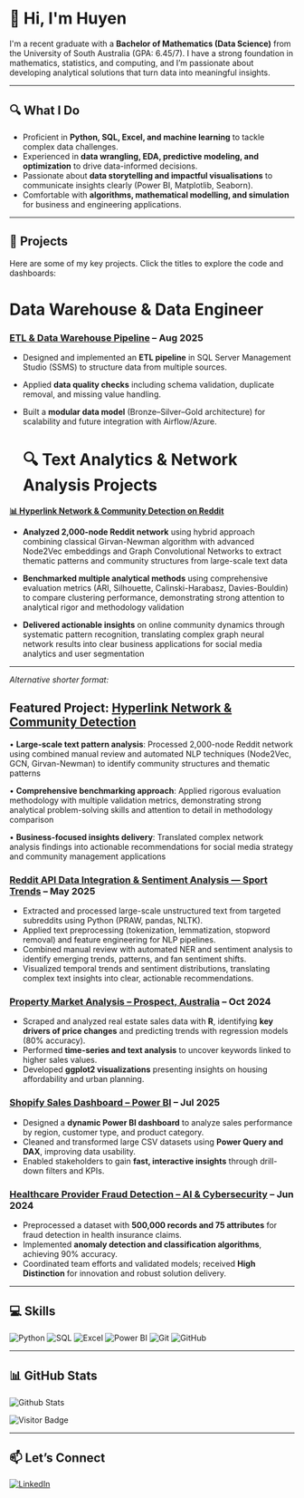 # 👋 Hi, I'm Huyen

I'm a recent graduate with a **Bachelor of Mathematics (Data Science)** from the University of South Australia (GPA: 6.45/7). I have a strong foundation in mathematics, statistics, and computing, and I’m passionate about developing analytical solutions that turn data into meaningful insights.

---

## 🔍 What I Do

- Proficient in **Python, SQL, Excel, and machine learning** to tackle complex data challenges.
- Experienced in **data wrangling, EDA, predictive modeling, and optimization** to drive data-informed decisions.
- Passionate about **data storytelling and impactful visualisations** to communicate insights clearly (Power BI, Matplotlib, Seaborn).
- Comfortable with **algorithms, mathematical modelling, and simulation** for business and engineering applications.

---

## 📌 Projects

Here are some of my key projects. Click the titles to explore the code and dashboards:
# Data Warehouse & Data Engineer

### [ETL & Data Warehouse Pipeline](https://github.com/HuyenThiThu-Pham/SQL--Data-Warehouse-Project) – Aug 2025
- Designed and implemented an **ETL pipeline** in SQL Server Management Studio (SSMS) to structure data from multiple sources.  
- Applied **data quality checks** including schema validation, duplicate removal, and missing value handling.  
- Built a **modular data model** (Bronze–Silver–Gold architecture) for scalability and future integration with Airflow/Azure.

  # 🔍 Text Analytics & Network Analysis Projects

**[📊 Hyperlink Network & Community Detection on Reddit](https://github.com/HuyenThiThu-Pham/Hyperlink-Network-Community-Detection)**

- **Analyzed 2,000-node Reddit network** using hybrid approach combining classical Girvan-Newman algorithm with advanced Node2Vec embeddings and Graph Convolutional Networks to extract thematic patterns and community structures from large-scale text data

- **Benchmarked multiple analytical methods** using comprehensive evaluation metrics (ARI, Silhouette, Calinski-Harabasz, Davies-Bouldin) to compare clustering performance, demonstrating strong attention to analytical rigor and methodology validation

- **Delivered actionable insights** on online community dynamics through systematic pattern recognition, translating complex graph neural network results into clear business applications for social media analytics and user segmentation

---

*Alternative shorter format:*

## Featured Project: [Hyperlink Network & Community Detection](https://github.com/HuyenThiThu-Pham/Hyperlink-Network-Community-Detection)

• **Large-scale text pattern analysis**: Processed 2,000-node Reddit network using combined manual review and automated NLP techniques (Node2Vec, GCN, Girvan-Newman) to identify community structures and thematic patterns

• **Comprehensive benchmarking approach**: Applied rigorous evaluation methodology with multiple validation metrics, demonstrating strong analytical problem-solving skills and attention to detail in methodology comparison

• **Business-focused insights delivery**: Translated complex network analysis findings into actionable recommendations for social media strategy and community management applications


### [Reddit API Data Integration & Sentiment Analysis — Sport Trends](https://github.com/HuyenThiThu-Pham/Reddit-API-Data-Integration-Sentiment-Analysis-Sport-Trends/tree/main) – May 2025
- Extracted and processed large-scale unstructured text from targeted subreddits using Python (PRAW, pandas, NLTK).
- Applied text preprocessing (tokenization, lemmatization, stopword removal) and feature engineering for NLP pipelines.
- Combined manual review with automated NER and sentiment analysis to identify emerging trends, patterns, and fan sentiment shifts.
- Visualized temporal trends and sentiment distributions, translating complex text insights into clear, actionable recommendations.


### [Property Market Analysis – Prospect, Australia](https://github.com/HuyenThiThu-Pham/Property-analysis_web-scraping_R) – Oct 2024
- Scraped and analyzed real estate sales data with **R**, identifying **key drivers of price changes** and predicting trends with regression models (80% accuracy).  
- Performed **time-series and text analysis** to uncover keywords linked to higher sales values.  
- Developed **ggplot2 visualizations** presenting insights on housing affordability and urban planning.

### [Shopify Sales Dashboard – Power BI](https://github.com/HuyenThiThu-Pham/Shopify-Sales-Customer-Dashboard-Power-BI-) – Jul 2025
- Designed a **dynamic Power BI dashboard** to analyze sales performance by region, customer type, and product category.  
- Cleaned and transformed large CSV datasets using **Power Query and DAX**, improving data usability.  
- Enabled stakeholders to gain **fast, interactive insights** through drill-down filters and KPIs.

### [Healthcare Provider Fraud Detection – AI & Cybersecurity](https://github.com/HuyenThiThu-Pham/The-Healthcare-Fraud-Detection_R) – Jun 2024
- Preprocessed a dataset with **500,000 records and 75 attributes** for fraud detection in health insurance claims.  
- Implemented **anomaly detection and classification algorithms**, achieving 90% accuracy.  
- Coordinated team efforts and validated models; received **High Distinction** for innovation and robust solution delivery.

---

## 💻 Skills

![Python](https://img.shields.io/badge/-Python-black?style=flat-square&logo=Python)
![SQL](https://img.shields.io/badge/-MySQL-black?style=flat-square&logo=mysql)
![Excel](https://img.shields.io/badge/-Excel-217346?style=flat-square&logo=microsoft-excel&logoColor=white)
![Power BI](https://img.shields.io/badge/-Power%20BI-F2C811?style=flat-square&logo=power-bi&logoColor=black)
![Git](https://img.shields.io/badge/-Git-black?style=flat-square&logo=git)
![GitHub](https://img.shields.io/badge/-GitHub-181717?style=flat-square&logo=github)

---

## 📊 GitHub Stats

![Github Stats](https://github-readme-stats.vercel.app/api?username=HuyenThiThu-Pham&count_private=true&show_icons=true&include_all_commits=true&theme=prussian&layout=compact)

![Visitor Badge](https://visitor-badge.laobi.icu/badge?page_id=HuyenThiThu-Pham.HuyenThiThu-Pham)

---

## 📫 Let’s Connect

[![LinkedIn](https://img.shields.io/badge/linkedin-%230077B5.svg?style=for-the-badge&logo=linkedin&logoColor=white)](https://www.linkedin.com/in/huyen-pham-b1a75bab/)

